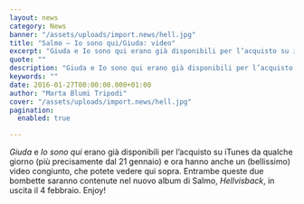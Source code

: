 ```yaml
---
layout: news
category: News
banner: "/assets/uploads/import.news/hell.jpg"
title: "Salmo – Io sono qui/Giuda: video"
excerpt: "Giuda e Io sono qui erano già disponibili per l’acquisto su iTunes da qualche giorno (più precisamente dal 21 gennaio) e ora hanno anche un (bellissimo) video congiunto, che potete vedere qui sopra. Entrambe queste due bombette saranno contenute nel nuovo album di Salmo, Hellvisback, in uscita il 4 febbraio. Enjoy!"
quote: ""
description: "Giuda e Io sono qui erano già disponibili per l’acquisto su iTunes da qualche giorno (più precisamente dal 21 gennaio) e ora hanno anche un (bellissimo) video congiunto, che potete vedere qui sopra. Entrambe queste due bombette saranno contenute nel nuovo album di Salmo, Hellvisback, in uscita il 4 febbraio. Enjoy!"
keywords: ""
date: 2016-01-27T00:00:00.000+01:00
author: "Marta Blumi Tripodi"
cover: "/assets/uploads/import.news/hell.jpg"
pagination:
  enabled: true

---
```


_Giuda_ e _Io sono qui_ erano già disponibili per l’acquisto su iTunes da qualche giorno (più precisamente dal 21 gennaio) e ora hanno anche un (bellissimo) video congiunto, che potete vedere qui sopra. Entrambe queste due bombette saranno contenute nel nuovo album di Salmo, _Hellvisback_, in uscita il 4 febbraio. Enjoy!